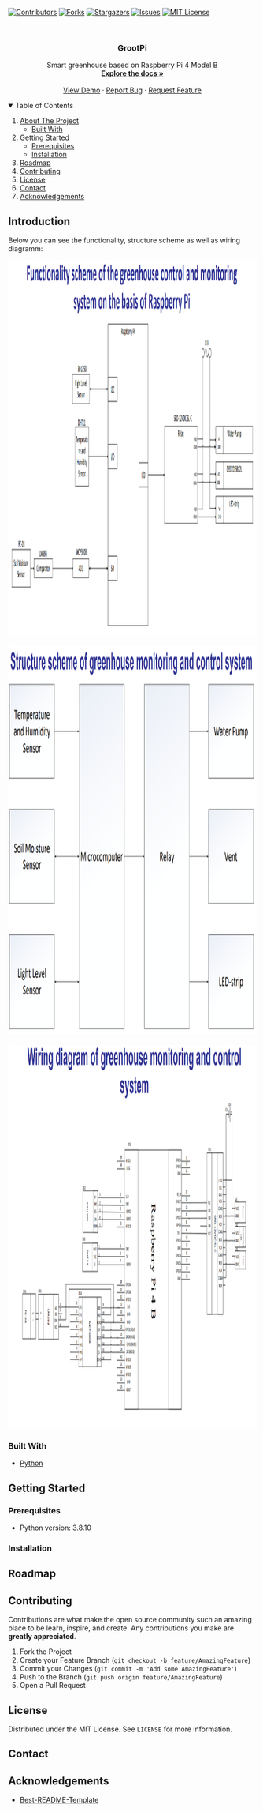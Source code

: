<!-- PROJECT SHIELDS -->
<!--
*** I'm using markdown "reference style" links for readability.
*** Reference links are enclosed in brackets [ ] instead of parentheses ( ).
*** See the bottom of this document for the declaration of the reference variables
*** for contributors-url, forks-url, etc. This is an optional, concise syntax you may use.
*** https://www.markdownguide.org/basic-syntax/#reference-style-links
-->
[![Contributors][contributors-shield]][contributors-url]
[![Forks][forks-shield]][forks-url]
[![Stargazers][stars-shield]][stars-url]
[![Issues][issues-shield]][issues-url]
[![MIT License][license-shield]][license-url]



<!-- PROJECT LOGO -->
<br />
<p align="center">

  <h3 align="center">GrootPi</h3>

  <p align="center">
    Smart greenhouse based on Raspberry Pi 4 Model B
    <br />
    <a href="https://github.com/STetiana/greenhouse-groot-pi"><strong>Explore the docs »</strong></a>
    <br />
    <br />
    <a href="https://github.com/STetiana/greenhouse-groot-pi">View Demo</a>
    ·
    <a href="https://github.com/STetiana/greenhouse-groot-pi/issues">Report Bug</a>
    ·
    <a href="https://github.com/STetiana/greenhouse-groot-pi/issues">Request Feature</a>
  </p>
</p>



<!-- TABLE OF CONTENTS -->
<details open="open">
  <summary>Table of Contents</summary>
  <ol>
    <li>
      <a href="#about-the-project">About The Project</a>
      <ul>
        <li><a href="#built-with">Built With</a></li>
      </ul>
    </li>
    <li>
      <a href="#getting-started">Getting Started</a>
      <ul>
        <li><a href="#prerequisites">Prerequisites</a></li>
        <li><a href="#installation">Installation</a></li>
      </ul>
    </li>
    <li><a href="#roadmap">Roadmap</a></li>
    <li><a href="#contributing">Contributing</a></li>
    <li><a href="#license">License</a></li>
    <li><a href="#contact">Contact</a></li>
    <li><a href="#acknowledgements">Acknowledgements</a></li>
  </ol>
</details>



<!-- ABOUT THE PROJECT -->
## Introduction

Below you can see the functionality, structure scheme as well as wiring diagramm:

<p align="center">
  <a href="https://github.com/STetiana/greenhouse-groot-pi">
    <img src="assets/functionality_scheme.png" alt="Logo" width="1481" height="765">
  </a>
</p>

<p align="center">
  <a href="https://github.com/STetiana/greenhouse-groot-pi">
    <img src="assets/structure_scheme.png" alt="Logo" width="1489" height="787">
  </a>
</p>

<p align="center">
  <a href="https://github.com/STetiana/greenhouse-groot-pi">
    <img src="assets/wiring_diagram.png" alt="Logo" width="1413" height="781">
  </a>
</p>



### Built With


* [Python](https://www.python.org)




<!-- GETTING STARTED -->
## Getting Started


### Prerequisites

 - Python version: 3.8.10



### Installation



<!-- ROADMAP -->
## Roadmap




<!-- CONTRIBUTING -->
## Contributing

Contributions are what make the open source community such an amazing place to be learn, inspire, and create. Any contributions you make are **greatly appreciated**.

1. Fork the Project
2. Create your Feature Branch (`git checkout -b feature/AmazingFeature`)
3. Commit your Changes (`git commit -m 'Add some AmazingFeature'`)
4. Push to the Branch (`git push origin feature/AmazingFeature`)
5. Open a Pull Request



<!-- LICENSE -->
## License

Distributed under the MIT License. See `LICENSE` for more information.



<!-- CONTACT -->
## Contact




<!-- ACKNOWLEDGEMENTS -->
## Acknowledgements
* [Best-README-Template](https://github.com/othneildrew/Best-README-Template)




<!-- MARKDOWN LINKS & IMAGES -->
<!-- https://www.markdownguide.org/basic-syntax/#reference-style-links -->
[contributors-shield]: https://img.shields.io/github/contributors/STetiana/greenhouse-groot-pi.svg?style=for-the-badge
[contributors-url]: https://github.com/STetiana/greenhouse-groot-pi/graphs/contributors
[forks-shield]: https://img.shields.io/github/forks/STetiana/greenhouse-groot-pi.svg?style=for-the-badge
[forks-url]: https://github.com/STetiana/greenhouse-groot-pi/network/members
[stars-shield]: https://img.shields.io/github/stars/STetiana/greenhouse-groot-pi.svg?style=for-the-badge
[stars-url]: https://github.com/STetiana/greenhouse-groot-pi/stargazers
[issues-shield]: https://img.shields.io/github/issues/STetiana/greenhouse-groot-pi.svg?style=for-the-badge
[issues-url]: https://github.com/STetiana/greenhouse-groot-pi/issues
[license-shield]: https://img.shields.io/github/license/STetiana/greenhouse-groot-pi.svg?style=for-the-badge
[license-url]: https://github.com/STetiana/greenhouse-groot-pi/blob/main/LICENSE.txt